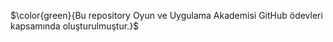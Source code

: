 
$\color{green}{Bu repository Oyun ve Uygulama Akademisi GitHub ödevleri kapsamında oluşturulmuştur.}$
